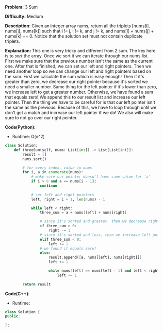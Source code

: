**Problem:** 3 Sum

**Difficulty:** Medium

**Description:** Given an integer array nums, return all the triplets [nums[i], nums[j], nums[k]] such that i != j, i != k, and j != k, and nums[i] + nums[j] + nums[k] == 0. Notice that the solution set must not contain duplicate triplets.

**Explanation:**
This one is very tricky and different from 2 sum. The key here is to *sort* the array. Once we sort it we can iterate through our nums list. First we make sure that the previous number isn't the same as the current one. After that is finished, we can set our left and right pointers. Then we need another loop so we can change our left and right pointers based on the sum. First we calculate the sum which is easy enough! Then if it's greater than zero, we decrease our right pointer because it's sorted we need a smaller number. Same thing for the left pointer if it's lower than zero, we increase left to get a greater number. Otherwise, we have found a sum that equals zero! We append this to our result list and increase our left pointer. Then the thing we have to be careful for is that our left pointer isn't the same as the previous. Because of this, we have to loop through until we don't get a match and increase our left pointer if we do! We also will make sure to not go over our right pointer.


**Code(Python)**:

* Runtime: O(n^2)
```Python
class Solution:
    def threeSum(self, nums: List[int]) -> List[List[int]]:
        result = []
        nums.sort()

        # for every index, value in nums
        for i, a in enumerate(nums):
            # make sure our pointer doesn't have same value for 'a'
            if i > 0 and a == nums[i - 1]:
                continue
            
            # set left and right pointers
            left, right = i + 1, len(nums) - 1

            while left < right:
                three_sum = a + nums[left] + nums[right]

                # since it's sorted and greater, then we decrease right pointer to get a lesser number
                if three_sum > 0:
                    right -= 1
                # since it's sorted and less, then we increase left pointer to get a greater number
                elif three_sum < 0:
                    left += 1
                # we found it equals zero!
                else:
                    result.append([a, nums[left], nums[right]])
                    left += 1

                    while nums[left] == nums[left - 1] and left < right:
                        left += 1
        
        return result
```

**Code(C++)**:
* Runtime: 
```C++
class Solution {
public:

};
```
